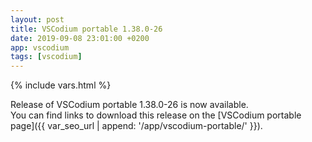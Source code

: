 ```yaml
---
layout: post
title: VSCodium portable 1.38.0-26
date: 2019-09-08 23:01:00 +0200
app: vscodium
tags: [vscodium]
---
```

{% include vars.html %}

Release of VSCodium portable 1.38.0-26 is now available.<br />
You can find links to download this release on the [VSCodium portable page]({{ var_seo_url | append: '/app/vscodium-portable/' }}).